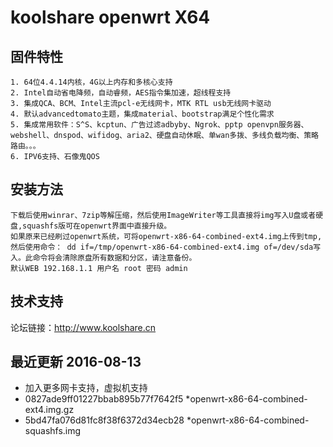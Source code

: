koolshare openwrt X64  
===================================

## 固件特性

    1. 64位4.4.14内核，4G以上内存和多核心支持
    2. Intel自动省电降频，自动睿频，AES指令集加速，超线程支持
    3. 集成QCA、BCM、Intel主流pcl-e无线网卡，MTK RTL usb无线网卡驱动
    4. 默认advancedtomato主题，集成material、bootstrap满足个性化需求
    5. 集成常用软件：S^S、kcptun、广告过滤adbyby、Ngrok、pptp openvpn服务器、webshell、dnspod、wifidog、aria2、硬盘自动休眠、单wan多拨、多线负载均衡、策略路由。。。
    6. IPV6支持、石像鬼QOS

## 安装方法

    下载后使用winrar、7zip等解压缩，然后使用ImageWriter等工具直接将img写入U盘或者硬盘,squashfs版可在openwrt界面中直接升级。
    如果原来已经刷过openwrt系统，可将openwrt-x86-64-combined-ext4.img上传到tmp,然后使用命令： dd if=/tmp/openwrt-x86-64-combined-ext4.img of=/dev/sda写入。此命令将会清除原盘所有数据和分区，请注意备份。
    默认WEB 192.168.1.1 用户名 root 密码 admin
## 技术支持

论坛链接：<http://www.koolshare.cn> 

## 最近更新 2016-08-13

* 加入更多网卡支持，虚拟机支持
* 0827ade9ff01227bbab895b77f7642f5 *openwrt-x86-64-combined-ext4.img.gz
* 5bd47fa076d81fc8f38f6372d34ecb28 *openwrt-x86-64-combined-squashfs.img
